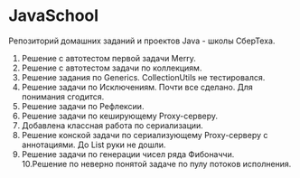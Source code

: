 # JavaSchool
Репозиторий домашних заданий и проектов Java - школы СберТеха.

1. Решение с автотестом первой задачи Merry.
2. Решение с автотестом задачи по коллекциям.
3. Решение задания по Generics. CollectionUtils не тестировался.
4. Решение задачи по Исключениям. Почти все сделано. Для понимания сгодится.
5. Решение задачи по Рефлексии.
6. Решение задачи по кеширующему Proxy-серверу.
7. Добавлена классная работа по сериализации.
8. Решение конской задачи по сериализующему Proxy-серверу с аннотациями.
   До List руки не дошли.
9. Решение задачи по генерации чисел ряда Фибоначчи.                   
10.Решение по неверно понятой задаче по пулу потоков исполнения.
